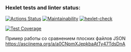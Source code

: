 ### Hexlet tests and linter status:

[![Actions Status](https://github.com/val-litvinenko/frontend-project-46/workflows/hexlet-check/badge.svg)](https://github.com/val-litvinenko/frontend-project-46/actions)
[![Maintainability](https://api.codeclimate.com/v1/badges/c731c942768d101ce594/maintainability)](https://codeclimate.com/github/val-litvinenko/frontend-project-46/maintainability)
[![hexlet-check](https://github.com/val-litvinenko/frontend-project-46/actions/workflows/hexlet-check.yml/badge.svg)](https://github.com/val-litvinenko/frontend-project-46/actions/workflows/hexlet-check.yml)

[![Test Coverage](https://api.codeclimate.com/v1/badges/c731c942768d101ce594/test_coverage)](https://codeclimate.com/github/val-litvinenko/frontend-project-46/test_coverage)

Пример работы со сравнением плоских файлов JSON
https://asciinema.org/a/a0CNpmXJepkbaAtTy47TdsDnA
